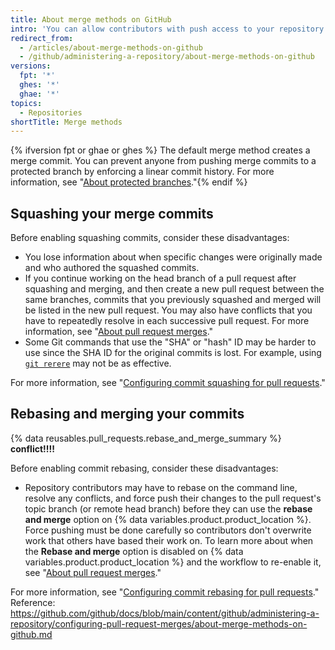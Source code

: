 ```yaml
---
title: About merge methods on GitHub
intro: 'You can allow contributors with push access to your repository to merge their pull requests on {% data variables.product.product_location %} with different merge options or enforce a specific merge method for all of your repository''s pull requests.'
redirect_from:
  - /articles/about-merge-methods-on-github
  - /github/administering-a-repository/about-merge-methods-on-github
versions:
  fpt: '*'
  ghes: '*'
  ghae: '*'
topics:
  - Repositories
shortTitle: Merge methods
---
```


{% ifversion fpt or ghae or ghes %}
The default merge method creates a merge commit. You can prevent anyone from pushing merge commits to a protected branch by enforcing a linear commit history. For more information, see "[About protected branches](/github/administering-a-repository/about-protected-branches#require-linear-history)."{% endif %}

## Squashing your merge commits

Before enabling squashing commits, consider these disadvantages:
- You lose information about when specific changes were originally made and who authored the squashed commits.
- If you continue working on the head branch of a pull request after squashing and merging, and then create a new pull request between the same branches, commits that you previously squashed and merged will be listed in the new pull request. You may also have conflicts that you have to repeatedly resolve in each successive pull request. For more information, see "[About pull request merges](/github/collaborating-with-issues-and-pull-requests/about-pull-request-merges#squashing-and-merging-a-long-running-branch)."
- Some Git commands that use the "SHA" or "hash" ID may be harder to use since the SHA ID for the original commits is lost. For example, using [`git rerere`](https://git-scm.com/docs/git-rerere) may not be as effective.

For more information, see "[Configuring commit squashing for pull requests](/articles/configuring-commit-squashing-for-pull-requests)."

## Rebasing and merging your commits

{% data reusables.pull_requests.rebase_and_merge_summary %} **conflict!!!!**

Before enabling commit rebasing, consider these disadvantages:
- Repository contributors may have to rebase on the command line, resolve any conflicts, and force push their changes to the pull request's topic branch (or remote head branch) before they can use the **rebase and merge** option on {% data variables.product.product_location %}. Force pushing must be done carefully so contributors don't overwrite work that others have based their work on. To learn more about when the **Rebase and merge** option is disabled on {% data variables.product.product_location %} and the workflow to re-enable it, see "[About pull request merges](/articles/about-pull-request-merges/#rebase-and-merge-your-pull-request-commits)."

For more information, see "[Configuring commit rebasing for pull requests](/articles/configuring-commit-rebasing-for-pull-requests)."
Reference: https://github.com/github/docs/blob/main/content/github/administering-a-repository/configuring-pull-request-merges/about-merge-methods-on-github.md